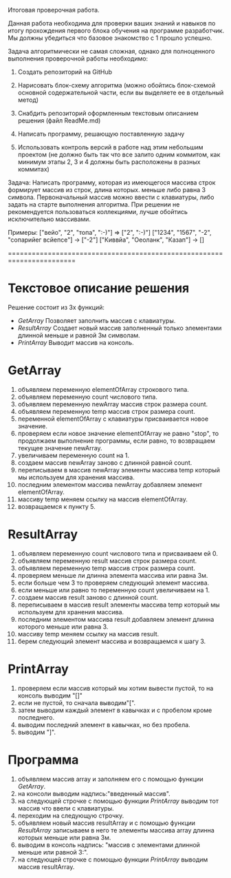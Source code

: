 Итоговая проверочная работа.

Данная работа необходима для проверки ваших знаний и навыков по итогу прохождения первого блока обучения
на программе разработчик. Мы должны убедиться что базовое знакомство с 1 прошло успешно.

Задача алгоритмически не самая сложная, однако для полноценного выполнения проверочной работы необходимо:

1. Создать репозиторий на GitHub

2. Нарисовать блок-схему алгоритма (можно обойтись блок-схемой основной содержательной части, если вы
выделяете ее в отдельный метод)

3. Снабдить репозиторий оформленным текстовым описанием решения (файл ReadMe.md)

4. Написать программу, решающую поставленную задачу

5. Использовать контроль версий в работе над этим небольшим проектом (не должно быть так что все залито
одним коммитом, как минимум этапы 2, 3 и 4 должны быть расположены в разных коммитах)

Задача: Написать программу, которая из имеющегося массива строк формирует массив из строк, длина которых.
меньше либо равна 3 символа. Первоначальный массив можно ввести с клавиатуры, либо задать на старте
выполнения алгоритма. При решении не рекомендуется пользоваться коллекциями, лучше обойтись
исключительно массивами.

Примеры:
["вейо", "2", "топа", ":-)"] => ["2", ":-)"]
["1234", "1567", "-2", "сопарийег всйепсе"] -> ["-2"]
["Киввйа", "Оеоланк", "Казап"] -> []

=======================================================================
# **Текстовое описание решения**

Решение состоит из 3х функций:

+ *GetArray*
  Позволяет заполнить массив с клавиатуры.
+ *ResultArray*
  Создает новый массив заполненный только элементами длинной меньше и равной 3м символам.
+ *PrintArray*
  Выводит массив на консоль.

# **GetArray**

1. объявляем переменную elementOfArray строкового типа.
2. объявляем переменную count числового типа.
3. объявляем переменную newArray массив строк размера count.
4. объявляем переменную temp массив строк размера count.
5. переменной elementOfArray с клавиатуры присваивается новое значение.
6. проверяем если новое значение elementOfArray не равно "stop", то продолжаем выполнение программы, если равно, то возвращаем текущее значение newArray.
7. увеличиваем переменную count на 1.
8. создаем массив newArray заново с длинной равной count.
9. переписываем в массив newArray элементы массива temp который мы используем для хранения массива.
10. последним элементом массива newArray добавляем элемент elementOfArray.
11. массиву temp меняем ссылку на массив elementOfArray.
12. возвращаемся к пункту 5.

# **ResultArray**

1. объявляем переменную count числового типа и присваиваем ей 0.
2. объявляем переменную result массив строк размера count.
3. объявляем переменную temp массив строк размера count.
4. проверяем меньше ли длинна элемента массива или равна 3м.
5. если больше чем 3 то проверяем следующий элемент массива.
6. если меньше или равно то переменную count увеличиваем на 1.
7. создаем массив result заново с длинной count.
8. переписываем в массив result элементы массива temp который мы используем для хранения массива.
9. последним элементом массива result добавляем элемент длинна которого меньше или равна 3. 
10. массиву temp меняем ссылку на массив result.
11. берем следующий элемент массива и возвращаемся к шагу 3.

# **PrintArray**

1. проверяем если массив который мы хотим вывести пустой, то на консоль выводим "[]"
2. если не пустой, то сначала выводим"[".
3. затем выводим каждый элемент в кавычках и с пробелом кроме последнего.
4. выводим последний элемент в кавычках, но без пробела.
5. выводим "]".

# **Программа**

1. объявляем массив array и заполняем его с помощью функции *GetArray*.
2. на консоли выводим надпись:"введенный массив".
3. на следующей строчке с помощью функции *PrintArray* выводим тот массив что ввели с клавиатуры.
4. переходим на следующую строчку.
5. объявляем новый массив resultArray и с помощью функции *ResultArray* записываем в него те элементы массива array длинна которых меньше или равна 3м.
6. выводим в консоль надпись: "массив с элементами длинной меньше или равной 3:".
7. на следующей строчке с помощью функции *PrintArray* выводим массив resultArray.